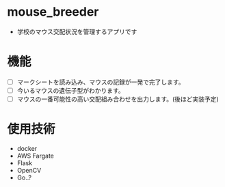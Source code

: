 # mouse_breeder
- 学校のマウス交配状況を管理するアプリです
# 機能
- [ ] マークシートを読み込み、マウスの記録が一発で完了します。
- [ ] 今いるマウスの遺伝子型がわかります。
- [ ] マウスの一番可能性の高い交配組み合わせを出力します。(後ほど実装予定)
# 使用技術
- docker
- AWS Fargate
- Flask
- OpenCV
- Go..?
